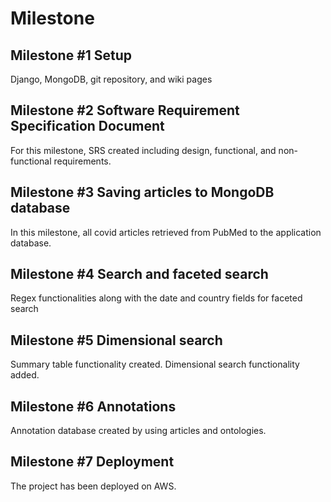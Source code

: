 
# Milestone 

## Milestone #1 Setup
Django, MongoDB, git repository, and wiki pages

## Milestone #2 Software Requirement Specification Document
For this milestone, SRS created including design, functional, and non-functional requirements.

## Milestone #3 Saving articles to MongoDB database
In this milestone, all covid articles retrieved from PubMed to the application database.

## Milestone #4 Search and faceted search
Regex functionalities along with the date and country fields for faceted search

## Milestone #5 Dimensional search
Summary table functionality created. Dimensional search functionality added.

## Milestone #6 Annotations
Annotation database created by using articles and ontologies.

## Milestone #7 Deployment
The project has been deployed on AWS.
